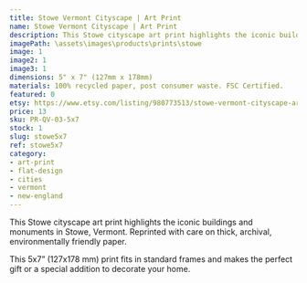```yaml
---
title: Stowe Vermont Cityscape | Art Print
name: Stowe Vermont Cityscape | Art Print
description: This Stowe cityscape art print highlights the iconic buildings and monuments in Stowe, Vermont. Reprinted with care on thick, archival, environmentally friendly paper.
imagePath: \assets\images\products\prints\stowe
image: 1
image2: 1
image3: 1
dimensions: 5" x 7" (127mm x 178mm)
materials: 100% recycled paper, post consumer waste. FSC Certified.
featured: 0
etsy: https://www.etsy.com/listing/980773513/stowe-vermont-cityscape-art-print-thick
price: 13
sku: PR-QV-03-5x7
stock: 1
slug: stowe5x7
ref: stowe5x7
category:
- art-print
- flat-design
- cities
- vermont
- new-england
---
```

This Stowe cityscape art print highlights the iconic buildings and monuments in Stowe, Vermont.
Reprinted with care on thick, archival, environmentally friendly paper.

This 5x7” (127x178 mm) print fits in standard frames and makes the perfect gift or a special addition to decorate your home.
